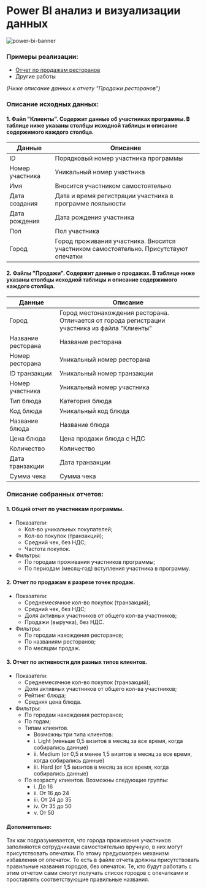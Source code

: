 # Power BI анализ и визуализации данных 


![power-bi-banner](https://user-images.githubusercontent.com/43387913/56744961-1e1ae800-6782-11e9-9b1a-175dd66fba7d.jpg)

### Примеры реализации: 
* [Отчет по продажам ресторанов](https://github.com/Alex110117/power_bi/blob/master/report/%D0%9F%D1%80%D0%BE%D0%B4%D0%B0%D0%B6%D0%B8%20%D1%80%D0%B5%D1%81%D1%82%D0%BE%D1%80%D0%B0%D0%BD%D0%BE%D0%B2.pdf)
* Другие работы

_(Ниже описание данных к отчету "Продажи ресторанов")_

### Описание исходных данных:

#### 1. Файл "Клиенты". Содержит данные об участниках программы. В таблице ниже указаны столбцы исходной таблицы и описание содержимого каждого столбца.

| Данные          | Описание                                                                              |
|-----------------|---------------------------------------------------------------------------------------|
| ID              | Порядковый номер участника программы                                                  |
| Номер участника | Уникальный номер участника                                                            |
| Имя             | Вносится участником самостоятельно                                                    |
| Дата создания   | Дата и время регистрации участника в программе лояльности                             |
| Дата рождения   | Дата рождения участника                                                               |
| Пол             | Пол участника                                                                         |
| Город           | Город проживания участника. Вносится участником самостоятельно. Присутствуют опечатки |


#### 2. Файлы "Продажи". Содержит данные о продажах. В таблице ниже указаны столбцы исходной таблицы и описание содержимого каждого столбца.

| Данные             | Описание                                                                                       |
|--------------------|------------------------------------------------------------------------------------------------|
| Город              | Город местонахождения ресторана. Отличается от города регистрации участника из файла "Клиенты" |
| Название ресторана | Название ресторана                                                                             |
| Номер ресторана    | Уникальный номер ресторана                                                                     |
| ID транзакции      | Уникальный номер транзакции                                                                    |
| Номер участника    | Уникальный номер участника                                                                     |
| Тип блюда          | Категория блюда                                                                                |
| Код блюда          | Уникальный код блюда                                                                           |
| Название блюда     | Название блюда                                                                                 |
| Цена блюда         | Цена продажи блюда с НДС                                                                       |
| Количество         | Количество                                                                                     |
| Дата транзакции    | Дата транзакции                                                                                |
| Сумма чека         | Сумма чека                                                                                     |


### Описание собранных отчетов:

#### 1. Общий отчет по участникам программы. 
 * Показатели:
   * Кол-во уникальных покупателей;
   * Кол-во покупок (транзакций);
   * Средний чек, без НДС;
   * Частота покупок.
 * Фильтры:
   * По городам проживания участников программы;
   * По периодам (месяц-год) вступления участника в программу.
  
#### 2. Отчет по продажам в разрезе точек продаж.
* Показатели:
   * Среднемесячное кол-во покупок (транзакций);
   * Средний чек, без НДС;
   * Доля активных участников от общего кол-ва участников;
   * Продажи (выручка), без НДС.
* Фильтры:
   * По городам нахождения ресторанов;
   * По названиям ресторанов;
   * По месяцам продаж.

#### 3. Отчет по активности для разных типов клиентов.
* Показатели:
   * Среднемесячное кол-во покупок (транзакций);
   * Доля активных участников от общего кол-ва участников;
   * Рейтинг блюда;
   * Средняя цена блюда.
* Фильтры:
   * По городам нахождения ресторанов;
   * По годам;
   * Типам клиентов. 
     * Возможны три типа клиентов:
     * i. Light (меньше 0,5 визитов в месяц за все время, когда собирались данные)
     * ii. Medium (от 0,5 и менее 1,5 визитов в месяц за все время, когда собирались данные)
     * iii. Hard (от 1,5 визитов в месяц за все время, когда собирались данные)
   * По возрасту клиентов. Возможны следующие группы:
     * i. До 16
     * ii. От 16 до 24
     * iii. От 24 до 35
     * iv. От 35 до 50
     * v. От 50

#### Дополнительно:
Так как подразумевается, что города проживания участников заполняются сотрудниками самостоятельно вручную, в них могут присутствовать опечатки. По этому предусмотрен механизм избавления от опечаток. То есть в файле отчета должны присутствовать правильные названия городов, без опечаток. Те, кто будут работать с этим отчетом сами cмогут получать список городов с опечатками и проставлять соответствующие правильные названия.

